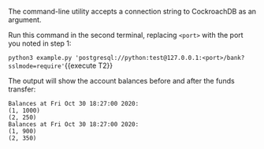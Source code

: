 The command-line utility accepts a connection string to CockroachDB as an argument.

Run this command in the second terminal, replacing `<port>` with the port you noted in step 1:

`python3 example.py 'postgresql://python:test@127.0.0.1:<port>/bank?sslmode=require'`{{execute T2}}

The output will show the account balances before and after the funds transfer:

```
Balances at Fri Oct 30 18:27:00 2020:
(1, 1000)
(2, 250)
Balances at Fri Oct 30 18:27:00 2020:
(1, 900)
(2, 350)
```
